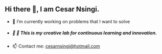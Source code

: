 ## Hi there 👋,  I am Cesar Nsingi.


- 🔭 I’m currently working on problems that I want to solve
- #####  🥼 🧪 This is my creative lab for continuous learning and innovation.



  
- 📫 Contact me: cesarnsingi@hotmail.com

